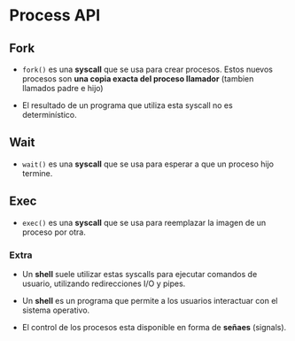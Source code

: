 # Process API

## Fork

- `fork()` es una **syscall** que se usa para crear procesos. Estos nuevos procesos son **una copia exacta del proceso llamador** (tambien llamados padre e hijo)

- El resultado de un programa que utiliza esta syscall no es determinístico.


## Wait

- `wait()` es una **syscall** que se usa para esperar a que un proceso hijo termine.

## Exec

- `exec()` es una **syscall** que se usa para reemplazar la imagen de un proceso por otra.

### Extra

- Un **shell** suele utilizar estas syscalls para ejecutar comandos de usuario, utilizando redirecciones I/O y pipes.

- Un **shell** es un programa que permite a los usuarios interactuar con el sistema operativo.

- El control de los procesos esta disponible en forma de **señaes** (signals).
